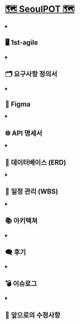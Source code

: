 

# [🗺️ SeoulPOT 🗺️](http://13.125.231.69/)

<details>
  <summary><h2>🖥️ 1st-agile</h2></summary>
  <p><strong>개발 기간</strong> | 2024-07-23 ~ 2024-08-27 (총 30일)</p>
  <p><strong>개발 목표</strong> | 향후 확장 기능 통합을 위한 웹 프레임워크 구축</p>
  <p><strong>UI</strong> |</p>
  <img src="https://github.com/user-attachments/assets/d428f4f9-45a7-4846-b61b-8212f678dfad"  width="500"/>
  <img src="https://github.com/user-attachments/assets/69573f80-7116-4797-bcee-96d04105b48f"  width="500"/>
  <img src="https://github.com/user-attachments/assets/de32eb69-d2cc-4d88-a6a6-06fd64b5b7c7"  width="500"/>
  <img src="https://github.com/user-attachments/assets/38f1f3d1-c448-4243-bb31-04cc3c0458f0"  width="500"/>
</details>

<details>
  <summary><h2>🗂️ 요구사항 정의서</h2></summary>
  <details>
    <summary>프로젝트 관리</summary>
    <br/>
    <img src="https://github.com/user-attachments/assets/b65b1490-6401-498d-abca-9e04eba36e4e"  width="700"/>
  </details>
  <details>
    <summary>프론트엔드</summary>
    <br/>
    <img src="https://github.com/user-attachments/assets/0cdc5848-4fc1-4b54-b837-d68ab8f4fe5d"  width="700"/>
  </details>
  <details>
    <summary>백엔드</summary>
    <br/>
    <img src="https://github.com/user-attachments/assets/650722a1-e289-4a5e-b994-79b1561b7b66"  width="700"/>
  </details>
</details>

<details>
  <summary><h2>🎨 Figma</h2></summary>
  <img src="https://github.com/user-attachments/assets/fb2c4063-be07-425e-aaa3-1555c5d40259"  width="1000"/>
</details>

<details>
  <summary><h2>🌐 API 명세서</h2></summary>
  <img src="https://github.com/user-attachments/assets/e343cb3c-92a6-47d0-b32c-e4a7c96012ca"  width="700"/>
</details>

<details>
  <summary><h2>💾 데이터베이스 (ERD)</h2></summary>
  <img src="https://github.com/user-attachments/assets/aabf7ec0-16c3-4b35-b4ec-ec9fd7e155bf"  width="700"/>
</details>

<details>
  <summary><h2>📅 일정 관리 (WBS)</h2></summary>
  <img src="https://github.com/user-attachments/assets/3d94314a-aa08-4438-8469-f9a1f350c4a9"  width="1000"/>
</details>

<details>
  <summary><h2>📚 아키텍쳐</h2></summary>
  <img src="https://github.com/user-attachments/assets/5d6c3b37-1fb1-408e-80d2-9fe9567130cb"  width="700"/>
</details>

<details>
  <summary><h2>🗨️ 후기</h2></summary>
  <p class="message">
      <strong>민정 : </strong>
      🌈 3차까지 할 수 있을까요? 가 아니라 해야죠 화이팅 !
  </p>
  <p class="message">
      <strong>은진 : </strong>
      룰루랄라 2차도 화이팅 :) (이게 toy가 맞나요?)
  </p>
  <p class="message">
      <strong>종식 : </strong>
      언제쯤 1인분을 할 수 있을까..?
  </p>
  <p class="message">
      <strong>해린 : </strong>
      분명 1차때 다 할 수 있을 줄 알았는데 2,3차로 넘어가버리는 마술 … ? 🧙🏻
  </p>
  <p class="message">
      <strong>건우 : </strong>
      저는 행복해요😊
  </p>
  <p class="message">
      <strong>연규 : </strong>
      프론트 어질어질해요 😂
  </p>
</details>

<details>
  <summary><h2>💣 이슈로그</h2></summary>
  <h3>⚠️ 이모지 인코딩 오류 [데이터베이스]</h3>
  <p><strong>문제:</strong> 리뷰 내용 데이터베이스 적재시 인코딩 문제로 인한 오류 발생</p>
  <p><strong>해결:</strong> utf8mb4로 character set을 변경해주어 이모지 적재가 가능하도록 함</p>
  <code>ALTER TABLE review_tb CONVERT TO CHARACTER SET utf8mb4 COLLATE utf8mb4_unicode_ci;</code>
  <br/><br/>
  <h3>⚠️ 운영시간의 큰 형식 차이 [데이터 전처리]</h3>
  <p><strong>문제:</strong> 요일마다 있는 곳도 있으며, 시간만 있는 곳도 있었으나 하나의 형식으로 맞추어야 했음</p>
  <p><strong>해결:</strong> 요일마다 있더라도 대부분의 시간대가 동일하므로, 00:00 ~ 00:00 형식의 데이터 추출( & 정기 휴무)로써 통일화</p>
  <br/>
  <h3>⚠️ 전처리 코드 통일화 필요 [데이터 전처리]</h3>
  <p><strong>문제:</strong> 크롤링을 분담하여 수행하다보니, 데이터 형식의 차이 존재</p>
  <p><strong>해결:</strong> encoding : utf-8로 통일, 컬럼명 통일 과정 거침 (하나의 코드로 전처리 가능하도록)</p>
  <br/>
  <h3>⚠️ datetime type error [데이터 전처리]</h3>
  <p><strong>문제:</strong> Python의 timestamp가 MySQL로 들어가지 못함</p>
  <code>>> Python 'timestamp' cannot be converted to a MySQL type</code>
  <p><strong>해결:</strong> timestamp를 datetime으로 변환하여 적재 (pd.to_datetime 활용)</p>
  <br/>
  <h3>⚠️ 지도 시각화 버튼 인식 오류 [프론트엔드]</h3>
  <p><strong>문제:</strong> 서울시의 중심이 기준으로 인식되어 버튼 호버→ 확대시 좌우, 상하 이동 발생</p>
  <p><strong>해결:</strong> 구의 각 요소에 중심값을 설정하여 시각적으로 잘 확대되도록 해결</p>
  <br/>
  <h3>⚠️ Context 를 자바스크립트에서 사용[자바스크립트]</h3>
  <p><strong>문제:</strong> 자바스크립트에서 장고에서 넘겨 받은 데이터를 사용하려고 하니 타입오류가 발생</p>
  <p><strong>해결:</strong> 템플릿에서 데이터를 자바스크립트 변수로 JSON형태로 변환하여 사용</p>
  <br/>
  <h3>⚠️ 지도 클릭이 안되는 오류 [크롤링]</h3>
  <p><strong>문제:</strong> 네이버 페이지 특성 상 Iframe으로 감싸져 있어 페이지 클릭이 안되는 오류 발생</p>
  <p><strong>해결:</strong> 네이버 지도에서 가게 코드를 따와 모바일 버전 링크로 1차 크롤링 후 가게 정보, 리뷰에 대한 2,3차 크롤링 진행</p>
  <br/>
  <h3>⚠️ 리뷰에 포함된 각종 태그 인식 오류 [크롤링]</h3>
  <p><strong>문제:</strong> 원하는 태그를 가져올 때 제대로 인식이 안되서 에러 발생</p>
  <p><strong>해결:</strong> 태그를 따로 지정해놓은 후 같은 태그가 있으면 저장하는 방법 사용</p>
  <br/>
  <h3>⚠️ 리뷰가 없는 가게 인식 문제 [크롤링]</h3>
  <p><strong>문제:</strong> 리뷰가 없는 가게 무한 페이지 다운 오류 발생</p>
  <p><strong>해결:</strong> break, continue 를 사용했을 때 정상적인 가게들의 리뷰 크롤링 마저 문제가 생겨 리뷰가 없는 가게 행 삭제</p>
  <br/>
  <h3>⚠️ 식당 정보 데이터 문제 [크롤링]</h3>
  <p><strong>문제:</strong> 서울시 식당 정보 데이터를 받아왔으나, 프랜차이즈나 가게 명으로만 검색할 경우 여러개의 가게가 검색되거나 혹은 해당 가게가 검색되지 않는 오류 발생</p>
  <p><strong>해결:</strong> 가게명과 주소 일부를 같이 작성해 검색함</p>
  <br/>
  <h3>⚠️ 식당 정보 데이터 문제 [크롤링]</h3>
  <p><strong>문제:</strong> 폐업한 가게를 제외하고 검색했으나 해당 가게가 존재하지 않는 이슈 발생</p>
  <p><strong>해결:</strong> 1차 애자일에서는 주소값이 없는 가게를 제외하고 크롤링 → 주소값이 없는 가게를 2차 크롤링을 할 지, 없는 가게로 칭할 지 아직 미정</p>
  <br/>
  <h3>⚠️ 팝업 데이터 크롤링 지연 문제 [크롤링]</h3>
  <p><strong>문제:</strong> 팝업 페이지를 크롤링 중 path값의 오류가 없음에도 크롤링이 진행되지 않는 문제 발생</p>
  <p><strong>해결:</strong> WebDriverWait를 바탕으로 리소스별 로딩 대기 시간을 주어 해결함</p>
  <br/>
  <h3>⚠️ 리뷰 크롤링 시 더보기 버튼 오류 [크롤링]</h3>
  <p><strong>문제:</strong> 리뷰 크롤링을 하다 보면 랜덤으로 몇몇 가게는 10개 이상의 리뷰가 있음에도 불구하고 더보기 버튼을 누르지 않아 10개의 리뷰만 긁어옴</p>
  <p><strong>해결:</strong> 원인 파악 중</p>
</details>


<details>
  <summary><h2>🔧 앞으로의 수정사항</h2></summary>
  <div class="section">
        <h3>✔️ 외국인 방문객에 적합한 5개 구 리뷰 크롤링</h3>
        <ul>
            <li>강남구</li>
            <li>중구</li>
            <li>종로구</li>
            <li>마포구</li>
            <li>용산구</li>
        </ul>
    </div>
  <br/>
    <div class="section">
        <h3>✔️ 체크박스 및 각종 프론트 수정</h3>
        <img src="https://github.com/user-attachments/assets/e02bd58e-158e-4453-ba61-5f1ad27ae88e" alt="프론트 수정 이미지" style="width: 400px;">
    </div>
    <div class="section">
        <h3>✔️ 추가 관광지 정보 조사 후 추가 예정</h3>
        <ul>
            <li>현재 관광지에 구별 2-3개 관광지만 존재함</li>
        </ul>
    </div>
<br/>
    <div class="section">
        <h3>✔️ 인공지능을 추가 시 필요한 UI 추가</h3>
        <ul>
            <li>긍/부정 비율 시각화</li>
            <li>광고성 유무 비율 시각화</li>
        </ul>
    </div>
  <br/>
    <div class="section">
        <h3>✔️ 인공지능 분석 추가</h3>
        <ul>
            <li>카테고리별 시각화
                <ul>
                    <li>카테고리 추출 ex) MZ, K-POP, 혼놀족 등</li>
                </ul>
            </li>
            <li>리뷰 페이지
                <ul>
                    <li>키워드 추출</li>
                    <li>감정 분석</li>
                    <li>광고성 분석</li>
                </ul>
            </li>
        </ul>
    </div>
  <br/>
    <div class="section">
        <h3>✔️ [프론트/백] 카테고리별 시각화 페이지 추가</h3>
        <ul>
            <li>카테고리별 시각화 페이지</li>
            <li>카테고리별 지도 시각화</li>
        </ul>
        <img src="https://github.com/user-attachments/assets/a61afebd-a670-450e-9ed2-d8bb29909c1d" alt="지도 시각화 이미지" style="width: 400px;">
    </div>
    <div class="section">
        <h3>✔️ Translate을 통한 영어버전 추가</h3>
        <ul>
            <li>번역 작업 진행 예정</li>
        </ul>
    </div>
  <br/>
    <div class="section">
        <h3>✔️ 환전소 위치 정보 추가</h3>
        <ul>
            <li>위치 정보에 따른 추가 페이지 구현</li>
        </ul>
    </div>
  <br/>
    <div class="section">
        <h3>✔️ 글꼴 변경</h3>
        <ul>
            <li>영어 배포를 위해 읽기 편한 글꼴로 변경</li>
        </ul>
        <img src="https://github.com/user-attachments/assets/20f78819-4f60-4856-aece-ad675f5acbd0" alt="글꼴 변경 이미지" style="width: 400px;">
    </div>
  <br/>
    <div class="section">
        <h3>✔️ 마우스 호버로 가게 간략 정보 추가</h3>
        <img src="https://github.com/user-attachments/assets/bcc414c4-962e-4814-bf50-6d2bc6239d1a" alt="가게 정보 호버 이미지" style="width: 400px;">
        <img src="https://github.com/user-attachments/assets/e9a31805-ace8-4573-848e-1037ec8bde38" alt="가게 정보 호버 추가 이미지" style="width: 400px;">
    </div>
  <br/>
    <div class="section">
        <h3>✔️ 주요 관광지 별 인근 지하철 역 표시</h3>
        <img src="https://github.com/user-attachments/assets/0b34ee02-681e-4837-a293-7cf3c6305f0f" alt="지하철 역 표시" style="width: 400px;">
    </div>
  <br/>
    <div class="section">
        <h3>✔️ 지도 구역 넘어가는 문제 해결</h3>
        <img src="https://github.com/user-attachments/assets/2acf617d-95ef-4f3e-8405-936df1e01870" alt="지하철 역 표시" style="width: 400px;">
    </div>
</details>
